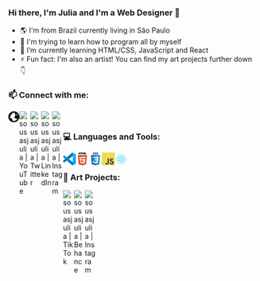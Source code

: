 ### Hi there, I'm Julia and I'm a Web Designer 👋

- 🌎 I'm from Brazil currently living in São Paulo
- 👀 I'm trying to learn how to program all by myself
- 🌱 I’m currently learning HTML/CSS, JavaScript and React
- ⚡ Fun fact: I'm also an artist! You can find my art projects further down 👇

### 📫 Connect with me:

[<img align="left" alt="juliasousa.tech" width="22px" src="https://raw.githubusercontent.com/iconic/open-iconic/master/svg/globe.svg" />][website]
[<img align="left" alt="sousasjulia | YouTube" width="22px" src="https://cdn.jsdelivr.net/npm/simple-icons@v3/icons/youtube.svg" />][youtube]
[<img align="left" alt="sousasjulia | Twitter" width="22px" src="https://cdn.jsdelivr.net/npm/simple-icons@v3/icons/twitter.svg" />][twitter]
[<img align="left" alt="sousasjulia | LinkedIn" width="22px" src="https://cdn.jsdelivr.net/npm/simple-icons@v3/icons/linkedin.svg" />][linkedin]
[<img align="left" alt="sousasjulia | Instagram" width="22px" src="https://cdn.jsdelivr.net/npm/simple-icons@v3/icons/instagram.svg" />][instagram]

<br />

### 💻 Languages and Tools:

<img align="left" alt="Visual Studio Code" width="26px" src="https://raw.githubusercontent.com/github/explore/80688e429a7d4ef2fca1e82350fe8e3517d3494d/topics/visual-studio-code/visual-studio-code.png" />
<img align="left" alt="HTML5" width="26px" src="https://raw.githubusercontent.com/github/explore/80688e429a7d4ef2fca1e82350fe8e3517d3494d/topics/html/html.png" />
<img align="left" alt="CSS3" width="26px" src="https://raw.githubusercontent.com/github/explore/80688e429a7d4ef2fca1e82350fe8e3517d3494d/topics/css/css.png" />
<img align="left" alt="JavaScript" width="26px" src="https://raw.githubusercontent.com/github/explore/80688e429a7d4ef2fca1e82350fe8e3517d3494d/topics/javascript/javascript.png" />
<img align="left" alt="React" width="26px" src="https://raw.githubusercontent.com/github/explore/80688e429a7d4ef2fca1e82350fe8e3517d3494d/topics/react/react.png" />


[website]: https://juliasousa.tech/
[twitter]: https://twitter.com/juliasousa
[youtube]: https://www.youtube.com/channel/UCngYRzQQBxk2xpg92kdp3pA
[instagram]: https://instagram.com/weyaoi
[linkedin]: https://www.linkedin.com/in/j%C3%BAlia-sousa-252a67184

<br />

### 🎨 Art Projects:

[<img align="left" alt="sousasjulia | TikTok" width="22px" src="https://upload.wikimedia.org/wikipedia/commons/b/ba/Cib-tiktok_%28CoreUI_Icons_v1.0.0%29.svg" />][tiktok]
[<img align="left" alt="sousasjulia | Behance" width="22px" src="https://cdn.worldvectorlogo.com/logos/behance-1.svg" />][behance]
[<img align="left" alt="sousasjulia | Instagram" width="22px" src="https://cdn.jsdelivr.net/npm/simple-icons@v3/icons/instagram.svg" />][instagram2]

[tiktok]: https://tiktok.com/@desenhopostal
[behance]: https://www.behance.net/sousasjulib66b
[instagram2]: https://www.instagram.com/julia.sousa.design
<!---
sousajulia/sousajulia is a ✨ special ✨ repository because its `README.md` (this file) appears on your GitHub profile.
You can click the Preview link to take a look at your changes.
--->

